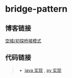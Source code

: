 # bridge-pattern

## 博客链接

[空城/初探桥接模式](http://koon.cool/bridge.html)

## 代码链接

>- [java 实现](./java/BridgeClient.java) , [py 实现](./python/BridgeClient.py)
